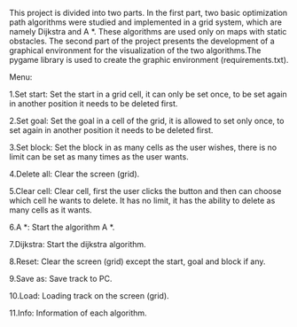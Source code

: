 This project is divided into two parts. In the first part, two basic optimization path algorithms were studied and implemented in a grid system, which are namely Dijkstra and A *. These algorithms are used only on maps with static obstacles. The second part of the project presents the development of a graphical environment for the visualization of the two algorithms.The pygame library is used to create the graphic environment (requirements.txt).

Menu:

1.Set start: Set the start in a grid cell, it can only be set once, to be set again in another position it needs to be deleted first.

2.Set goal: Set the goal in a cell of the grid, it is allowed to set only once, to set again in another position it needs to be deleted first.

3.Set block: Set the block in as many cells as the user wishes, there is no limit can be set as many times as the user wants.

4.Delete all: Clear the screen (grid).

5.Clear cell: Clear cell, first the user clicks the button and then can choose which cell he wants to delete. It has no limit, it has the ability to delete as many cells as it wants.

6.A *: Start the algorithm A *.

7.Dijkstra: Start the dijkstra algorithm.

8.Reset: Clear the screen (grid) except the start, goal and block if any.

9.Save as: Save track to PC.

10.Load: Loading track on the screen (grid).

11.Info: Information of each algorithm.
